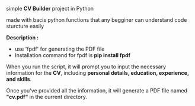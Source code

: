 simple **CV Builder** project in Python

made with bacis python functions that any begginer can understand code sturcture easily

**Description :**
 - use 'fpdf' for generating the PDF file
 - Installation command for fpdf is **pip install fpdf**

When you run the script, it will prompt you to input the necessary information for the **CV**, including **personal details, education, experience, and skills**. 

Once you've provided all the information, it will generate a PDF file named **"cv.pdf"** in the current directory.

